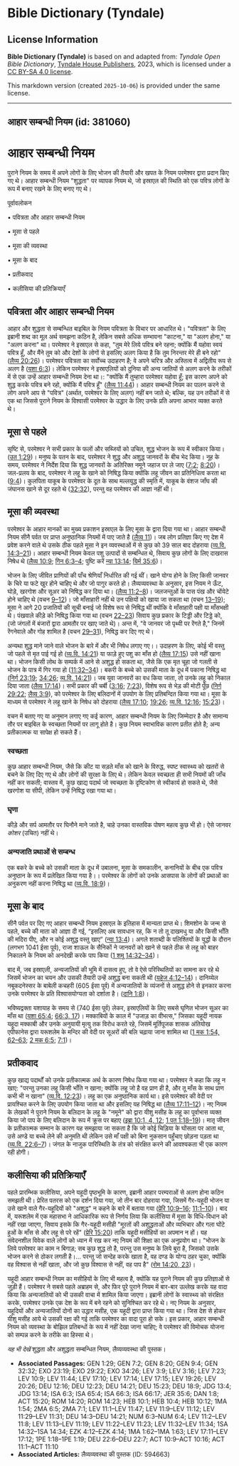 # Bible Dictionary (Tyndale)

## License Information

**Bible Dictionary (Tyndale)** is based on and adapted from: _Tyndale Open Bible Dictionary_, [Tyndale House Publishers](https://tyndaleopenresources.com/), 2023, which is licensed under a [CC BY-SA 4.0 license](https://creativecommons.org/licenses/by-sa/4.0/legalcode.en).

This markdown version (created `2025-10-06`) is provided under the same license.



--------------------------------

## आहार सम्बन्धी नियम (id: 381060)

आहार सम्बन्धी नियम
==================

पुराने नियम के समय में अपने लोगों के लिए भोजन की तैयारी और खपत के नियम परमेश्वर द्वारा प्रदान किए गए थे। आहार सम्बन्धी नियम "शुद्धता" पर व्यापक नियम थे, जो इस्राएल की स्थिति को एक पवित्र लोगों के रूप में बनाए रखने के लिए बनाए गए थे।

पूर्वावलोकन

• पवित्रता और आहार सम्बन्धी नियम

• मूसा से पहले

• मूसा की व्यवस्था

• मूसा के बाद

• प्रतीकवाद

• कलीसिया की प्रतिक्रियाएँ

पवित्रता और आहार सम्बन्धी नियम
------------------------------

आहार और शुद्धता से सम्बन्धित बाइबिल के नियम पवित्रता के विचार पर आधारित थे। "पवित्रता" के लिए इब्रानी शब्द का मूल अर्थ समझना कठिन है, लेकिन सबसे अधिक सम्भावना "काटना," या "अलग होना," या "अलग करना" था। परमेश्वर ने इस्राएल से कहा, "तुम मेरे लिये पवित्र बने रहना; क्योंकि मैं यहोवा स्वयं पवित्र हूँ, और मैंने तुम को और देशों के लोगों से इसलिए अलग किया है कि तुम निरन्तर मेरे ही बने रहो" ([लैव्य 20:26](https://ref.ly/Lev20:26))। परमेश्वर पवित्रता का सर्वोच्च उदाहरण है; वे अपने चरित्र और अस्तित्व में अद्वितीय रूप से अलग है ([यशा 6:3](https://ref.ly/Isa6:3))। लेकिन परमेश्वर ने इस्राएलियों को दुनिया की अन्य जातियों से अलग करने के तरीकों में से एक उन्हें आहार सम्बन्धी नियम देना था।: "क्योंकि मैं तुम्हारा परमेश्वर यहोवा हूँ; इस कारण अपने को शुद्ध करके पवित्र बने रहो, क्योंकि मैं पवित्र हूँ" ([लैव्य 11:44](https://ref.ly/Lev11:44))। आहार सम्बन्धी नियम का पालन करने से लोग अपने आप से "पवित्र" (अर्थात, परमेश्वर के लिए अलग) नहीं बन जाते थे; बल्कि, यह उन तरीकों में से एक था जिससे पुराने नियम के विश्वासी परमेश्वर के उद्धार के लिए उनके प्रति अपना आभार व्यक्त करते थे।

मूसा से पहले
------------

सृष्टि से, परमेश्वर ने सभी प्रकार के फलों और सब्जियों को उचित, शुद्ध भोजन के रूप में स्वीकार किया। ([उत 1:29](https://ref.ly/Gen1:29))। मनुष्य के पतन के बाद, परमेश्वर ने शुद्ध और अशुद्ध जानवरों के बीच भेद किया। नूह के समय, परमेश्वर ने निर्देश दिया कि शुद्ध जानवरों के अतिरिक्त नमूने जहाज पर ले जाए ([7:2](https://ref.ly/Gen7:2); [8:20](https://ref.ly/Gen8:20))। जल\-प्रलय के बाद, परमेश्वर ने लहू के खाने को निषिद्ध किया क्योंकि लहू जीवन का प्रतिनिधित्व करता था ([9:4](https://ref.ly/Gen9:4))। कुलपिता याकूब के परमेश्वर के दूत के साथ मल्लयुद्ध की स्मृति में, याकूब के वंशज जाँघ की जंघानस खाने से दूर रहते थे ([32:32](https://ref.ly/Gen32:32)), परन्तु वह परमेश्वर की आज्ञा नहीं थी।

मूसा की व्यवस्था
----------------

परमेश्वर के आहार मानकों का मुख्य प्रकाशन इस्राएल के लिए मूसा के द्वारा दिया गया था। आहार सम्बन्धी नियम सीनै पर्वत पर प्राप्त अनुष्ठानिक नियमों में पाए जाते है ([लैव्य 11](https://ref.ly/Lev11:1-Lev11:47))। जब लोग प्रतिज्ञा किए गए देश में प्रवेश करने वाले थे उसके ठीक पहले मूसा ने इन व्यवस्थाओं में से कुछ को 39 साल बाद दोहराया ([व्य.वि. 14:3–21](https://ref.ly/Deut14:3-Deut14:21))। आहार सम्बन्धी नियम केवल पशु उत्पादों से सम्बन्धित थे, सिवाय कुछ लोगों के लिए दाखरास निषेध थे ([लैव्य 10:9](https://ref.ly/Lev10:9); [गिन 6:3–4](https://ref.ly/Num6:3-Num6:4); पुष्टि करें [न्या 13:14](https://ref.ly/Judg13:14); [यिर्म 35:6](https://ref.ly/Jer35:6))।

भोजन के लिए जीवित प्राणियों की पाँच श्रेणियाँ निर्धारित की गई थीं। खाने योग्य होने के लिए किसी जानवर के चिरे या फटे खुर होने चाहिए थे और जो पागुर करते हो। लैव्यव्यवस्था के अनुसार, इस नियम ने ऊँट, घोड़े, खरगोश और सूअर को निषिद्ध कर दिया था। ([लैव्य 11:2–8](https://ref.ly/Lev11:2-Lev11:8))। जलजन्तुओं के पास पंख और चोंयेटे होने चाहिए थे (वचन [9–12](https://ref.ly/Lev11:9-Lev11:12))। जो माँसाहारी नहीं थे उन पक्षियों को खाया जा सकता था (वचन [13–19](https://ref.ly/Lev11:13-Lev11:19)); मूसा ने आगे 20 प्रजातियों की सूची बनाई जो विशेष रूप से निषिद्ध थीं क्योंकि वे माँसाहारी पक्षी या माँसभक्षी थे। पंखवाले कीड़े को निषिद्ध किया गया था (वचन [22–23](https://ref.ly/Lev11:22-Lev11:23)) सिवाय कुछ प्रकार के टिड्डी और टिड्डे को, (जो जंगलों में बंजारों द्वारा आमतौर पर खाए जाते थे)। अन्त में, "वे जानवर जो पृथ्वी पर रेंगते है," जिनमें रेंगनेवाले और गोह शामिल है (वचन [29–31](https://ref.ly/Lev11:29-Lev11:31)), निषिद्ध कर दिए गए थे।

अन्यथा शुद्ध माने जाने वाले भोजन के बारे में और भी निषेध लगाए गए।। उदाहरण के लिए, कोई भी वस्तु जो पहले से मृत पाई गई हो ([व्य.वि. 14:21](https://ref.ly/Deut14:21)) या फाड़े हुए पशु का माँस हो ([लैव्य 17:15](https://ref.ly/Lev17:15)) उसे नहीं खाना था। भोजन किसी लोथ के सम्पर्क में आने से अशुद्ध हो सकता था, जैसे कि एक मृत चूहा जो गलती से भोजन के पात्र में गिर गया हो ([11:32–34](https://ref.ly/Lev11:32-Lev11:34))। बकरी के बच्चे को उसकी माता के दूध में पकाना निषिद्ध था ([निर्ग 23:19](https://ref.ly/Exod23:19); [34:26](https://ref.ly/Exod34:26); [व्य.वि. 14:21](https://ref.ly/Deut14:21))। जब युवा जानवरों का वध किया जाता, तो उनके लहू को निकाल दिया जाता ([लैव्य 17:14](https://ref.ly/Lev17:14))। सभी प्रकार की चर्बी ([3:16](https://ref.ly/Lev3:16); [7:23](https://ref.ly/Lev7:23)), विशेष रूप से भेड़ की मोटी पूँछ ([निर्ग 29:22](https://ref.ly/Exod29:22); [लैव्य 3:9](https://ref.ly/Lev3:9)), को परमेश्वर के लिए बलिदानों में उपयोग के लिए प्रतिबन्दित किया गया था। मूसा के माध्यम से परमेश्वर ने लहू खाने के निषेध को दोहराया ([लैव्य 17:10](https://ref.ly/Lev17:10); [19:26](https://ref.ly/Lev19:26); [व्य.वि. 12:16](https://ref.ly/Deut12:16); [15:23](https://ref.ly/Deut15:23))।

वचन में बताए गए या अनुमान लगाए गए कई कारण, आहार सम्बन्धी नियम के लिए जिम्मेदार है और सामान्य तौर पर बाइबिल के स्वच्छता नियमों पर लागू होते है। कुछ नियम स्वाभाविक कारण प्रतीत होते है; अन्य प्रतीकात्मक या सापेक्ष हो सकते हैं।

### स्वच्छता

कुछ आहार सम्बन्धी नियम, जैसे कि कीट या सड़ते माँस को खाने के विरुद्ध, स्पष्ट स्वास्थ्य को खतरों से बचने के लिए दिए गए थे और लोगों की सुरक्षा के लिए थे। लेकिन केवल स्वच्छता ही सभी नियमों की जाँच नहीं कर सकती; वास्तव में, कुछ खाद्य पदार्थ जो स्वच्छता के दृष्टिकोण से स्वीकार्य हो सकते थे, जैसे खरगोश या सीपी, लेकिन उन्हें निषिद्ध रखा गया था।

### घृणा

कीड़े और सर्प आमतौर पर घिनौने माने जाते है, चाहे उनका वास्तविक पोषण महत्व कुछ भी हो। ऐसे जानवर *कोशर* (उचित) नहीं थे।

### अन्यजाति प्रथाओं से सम्बन्ध

एक बकरे के बच्चे को उसकी माता के दूध में उबालना, मूसा के समकालीन, कनानियों के बीच एक पवित्र अनुष्ठान के रूप में प्रलेखित किया गया है।। परमेश्वर के लोगों को उनके आसपास के लोगों की प्रथाओं का अनुकरण नहीं करना निषिद्ध था ([व्य.वि. 18:9](https://ref.ly/Deut18:9))।

मूसा के बाद
-----------

सीनै पर्वत पर दिए गए आहार सम्बन्धी नियम इस्राएल के इतिहास में मान्यता प्राप्त थे। शिमशोन के जन्म से पहले, बच्चे की माता को आज्ञा दी गई, “इसलिए अब सावधान रह, कि न तो तू दाखमधु या और किसी भाँति की मदिरा पीए, और न कोई अशुद्ध वस्तु खाए” ([न्या 13:4](https://ref.ly/Judg13:4))। अगले शताब्दी के पलिश्तियों के युद्धों के दौरान (लगभग 1041 ईसा पूर्व), राजा शाऊल के सैनिकों ने जानवरों को खाने से पहले ठीक से लहू को बाहर निकालने के नियम को अनदेखी करके पाप किया ([1 शमू 14:32–34](https://ref.ly/1Sam14:32-1Sam14:34))।

बाद में, जब इस्राएली, अन्यजातियों की भूमि में दासत्व हुए, तो वे ऐसे परिस्थितियों का सामना कर रहे थे जिसमें भोजन का चयन और उसकी तैयारी उन्हें अशुद्ध बना सकती थी ([यहेज 4:12–14](https://ref.ly/Ezek4:12-Ezek4:14))। दानिय्येल नबूकदनेस्सर के बाबेली कचहरी (605 ईसा पूर्व) में अन्यजातियों के व्यंजनों से अशुद्ध होने से इनकार करना उनके परमेश्वर के प्रति विश्वासयोग्यता को दर्शाता है। ([दानि 1:8](https://ref.ly/Dan1:8))।

भविष्यद्वक्ता यशायाह के समय से (740 ईसा पूर्व) लेकर, इस्राएलियों के लिए सबसे घृणित भोजन सूअर का माँस था ([यशा 65:4](https://ref.ly/Isa65:4); [66:3, 17](https://ref.ly/Isa66:3,Isa66:17))। मक्काबियों के काल में "उजाड़ का वीभत्स," जिसका यहूदी नायक यहूदा मक्काबी और उनके अनुयायी मृत्यु तक विरोध करते रहे, जिसमें मूर्तिपूजक शासक अंतियोख एपीफानेस द्वारा यरूशलेम के मन्दिर की वेदी पर सूअरों की बलि चढ़ाया जाना शामिल था ([1 मक 1:54, 62–63](https://ref.ly/1Macc1:54,1Macc1:62-1Macc1:63); [2 मक 6:5](https://ref.ly/2Macc6:5); [7:1](https://ref.ly/2Macc7:1))।

प्रतीकवाद
---------

कुछ खाद्य पदार्थों को उनके प्रतीकात्मक अर्थ के कारण निषेध किया गया था। परमेश्वर ने कहा कि लहू न खाए: "परन्तु उनका लहू किसी भाँति न खाना; क्योंकि लहू जो है वह प्राण ही है, और तू माँस के साथ प्राण कभी भी न खाना" ([व्य.वि. 12:23](https://ref.ly/Deut12:23))। लहू का एक अनुष्ठानिक कार्य था। इसे परमेश्वर की वेदी पर प्रायश्चित करने के लिए उपयोग किया जाता था और इसलिए यह निषिद्ध था ([लैव्य 17:11–12](https://ref.ly/Lev17:11-Lev17:12))। नए नियम के लेखकों ने पुराने नियम के बलिदान के लहू के "नमूने" को द्वारा यीशु मसीह के लहू का पूर्वाभास व्यक्त किया जो पाप के लिए बलिदान के रूप में क्रूस पर बहाए ([इब्रा 10:1, 4, 12](https://ref.ly/Heb10:1,Heb10:4,Heb10:12); [1 पत 1:18–19](https://ref.ly/1Pet1:18-1Pet1:19))। मातृ जीवन के प्रतीकात्मक सम्मान के कारण यह समझाया जा सकता है कि जो कोई चिड़िया के घोंसला पर आता था, उसे अण्डे या बच्चे लेने की अनुमति थी लेकिन उसे माँ पक्षी को बिना नुकसान पहुँचाए छोड़ना पड़ता था ([व्य.वि. 22:6–7](https://ref.ly/Deut22:6-Deut22:7))। जंगल के नाजुक पारिस्थिति के तंत्र को संरक्षित करने की आवश्यकता भी एक कारण रही होगी।

कलीसिया की प्रतिक्रियाएँ
------------------------

पहले प्रारम्भिक कलीसिया, अपने यहूदी पृष्ठभूमि के कारण, इब्रानी आहार परम्पराओं से अलग होना कठिन समझती थी। प्रेरित पतरस को एक दर्शन दिया गया, जो तीन बार दोहराया गया, जिसमें गैर\-यहूदी भोजन या उसे खाने वाले गैर\-यहूदियों को "अशुद्ध" न कहने के बारे में बताया गया ([प्रेरि 10:9–16](https://ref.ly/Acts10:9-Acts10:16); [11:1–10](https://ref.ly/Acts11:1-Acts11:10))। बाद में, यरूशलेम में एक महासभा ने आधिकारिक रूप से निर्णय लिया कि कलीसिया में मूसा के विधि\-विधान को नहीं रखा जाएगा, सिवाय इसके कि गैर\-यहूदी मसीही "मूरतों की अशुद्धताओं और व्यभिचार और गला घोंटे हुओं के माँस से और लहू से परे रहें" ([प्रेरि 15:20](https://ref.ly/Acts15:20)) ताकि यहूदी मसीहियों का अपमान न हों। यह संवेदनशील विवेक वाले लोगों को ध्यान में रख कर नए नियम की शिक्षा का एक अनुप्रयोग था। "भोजन के लिये परमेश्वर का काम न बिगाड़; सब कुछ शुद्ध तो है, परन्तु उस मनुष्य के लिये बुरा है, जिसको उसके भोजन करने से ठोकर लगती है।... परन्तु जो सन्देह करके खाता है, वह दण्ड के योग्य ठहर चुका, क्योंकि वह विश्वास से नहीं खाता, और जो कुछ विश्वास से नहीं, वह पाप है" ([रोम 14:20, 23](https://ref.ly/Rom14:20,Rom14:23))।

यहूदी आहार सम्बन्धी नियम का मसीहियों के लिए भी महत्व है, क्योंकि यह पुराने नियम की कुछ प्रतिज्ञाओं से जुड़ी हैं। परमेश्वर ने सबसे पहले अब्राहम से, और फिर पूरे पुराने नियम में बार\-बार उल्लेख करके यह वादा किया कि अन्यजातियों को भी उसकी वाचा में शामिल किया जाएगा। इब्रानी लोगों के स्वास्थ्य को संरक्षित करके, परमेश्वर उनके एक देश के रूप में बने रहने को सुनिश्चित कर रहे थे। नए नियम के अनुसार, यहूदियों और अन्यजातियों दोनों का उद्धार मसीह, एक यहूदी द्वारा प्राप्त किया गया था। जिस देश से होकर यीशु मसीह आये थे उसकी रक्षा की गई ताकि परमेश्वर का वादा पूरा हो सके। इस प्रकार, आहार सम्बन्धी नियम को व्यवस्था के बोझिल प्रतिबन्धों के रूप में नहीं देखा जाना चाहिए; वे परमेश्वर की विमोचक योजना को सम्पन्न करने के तरीके का हिस्सा थे।

*यह भी देखें*  शुद्धता और अशुद्धता सम्बन्धित नियम, लैव्यव्यवस्था की पुस्तक।

* **Associated Passages:** GEN 1:29; GEN 7:2; GEN 8:20; GEN 9:4; GEN 32:32; EXO 23:19; EXO 29:22; EXO 34:26; LEV 3:9; LEV 3:16; LEV 7:23; LEV 10:9; LEV 11:44; LEV 17:10; LEV 17:14; LEV 17:15; LEV 19:26; LEV 20:26; DEU 12:16; DEU 12:23; DEU 14:21; DEU 15:23; DEU 18:9; JDG 13:4; JDG 13:14; ISA 6:3; ISA 65:4; ISA 66:3; ISA 66:17; JER 35:6; DAN 1:8; ACT 15:20; ROM 14:20; ROM 14:23; HEB 10:1; HEB 10:4; HEB 10:12; 1MA 1:54; 2MA 6:5; 2MA 7:1; LEV 11:1–LEV 11:47; LEV 11:9–LEV 11:12; LEV 11:29–LEV 11:31; DEU 14:3–DEU 14:21; NUM 6:3–NUM 6:4; LEV 11:2–LEV 11:8; LEV 11:13–LEV 11:19; LEV 11:22–LEV 11:23; LEV 11:32–LEV 11:34; 1SA 14:32–1SA 14:34; EZK 4:12–EZK 4:14; 1MA 1:62–1MA 1:63; LEV 17:11–LEV 17:12; 1PE 1:18–1PE 1:19; DEU 22:6–DEU 22:7; ACT 10:9–ACT 10:16; ACT 11:1–ACT 11:10
* **Associated Articles:** लैव्यव्यवस्था की पुस्तक (ID: 594663)

